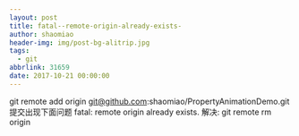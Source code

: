 ```yaml
---
layout: post
title: fatal--remote-origin-already-exists-
author: shaomiao
header-img: img/post-bg-alitrip.jpg
tags:
  - git
abbrlink: 31659
date: 2017-10-21 00:00:00
---
```

git remote add origin git@github.com:shaomiao/PropertyAnimationDemo.git
提交出现下面问题
fatal: remote origin already exists.
解决: git remote rm origin
